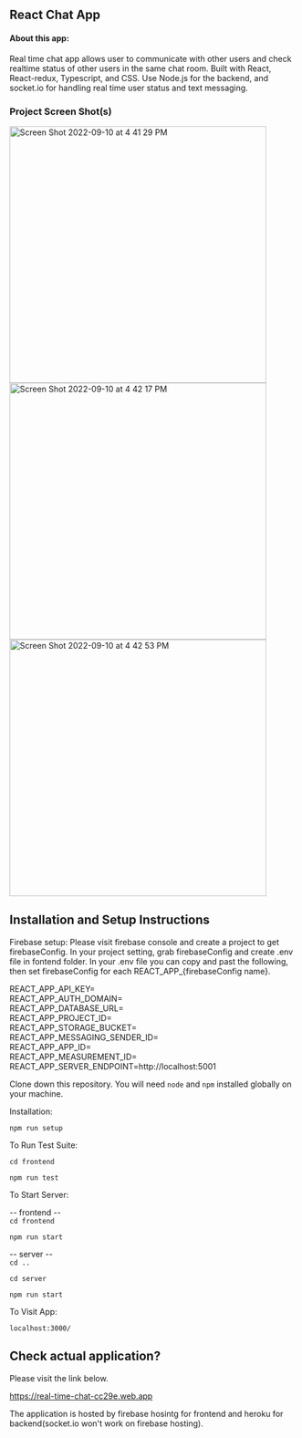 ## React Chat App

#### About this app:
 
Real time chat app allows user to communicate with other users and check realtime status of other users in the same chat room. Built with React, React-redux, Typescript, and CSS.
Use Node.js for the backend, and socket.io for handling real time user status and text messaging. 


### Project Screen Shot(s)

<div>
<img width="450" alt="Screen Shot 2022-09-10 at 4 41 29 PM" src="https://user-images.githubusercontent.com/55787141/189505402-8c1424a5-b2bf-4894-8b36-afe903ac8e84.png">

<br>

<img width="450" alt="Screen Shot 2022-09-10 at 4 42 17 PM" src="https://user-images.githubusercontent.com/55787141/189505409-1b19bce8-908c-439d-aa27-08f07b5639ef.png">

<br>

<img width="450" alt="Screen Shot 2022-09-10 at 4 42 53 PM" src="https://user-images.githubusercontent.com/55787141/189505413-5f3c9a7c-9670-41a3-ba69-3ba10e4b4ff6.png">
</div>


## Installation and Setup Instructions

Firebase setup:
Please visit firebase console and create a project to get firebaseConfig. In your project setting, grab firebaseConfig and create .env file in fontend folder.
In your .env file you can copy and past the following, then set firebaseConfig for each REACT_APP_{firebaseConfig name}.

REACT_APP_API_KEY= <br>
REACT_APP_AUTH_DOMAIN= <br>
REACT_APP_DATABASE_URL= <br>
REACT_APP_PROJECT_ID= <br>
REACT_APP_STORAGE_BUCKET= <br>
REACT_APP_MESSAGING_SENDER_ID= <br>
REACT_APP_APP_ID= <br>
REACT_APP_MEASUREMENT_ID= <br>
REACT_APP_SERVER_ENDPOINT=http://localhost:5001  <br>

Clone down this repository. You will need `node` and `npm` installed globally on your machine.  

Installation:

`npm run setup`  

To Run Test Suite:  

`cd frontend` 

`npm run test`  

To Start Server:

-- frontend --  <br>
`cd frontend` 

`npm run start`

-- server -- <br>
`cd ..` 

`cd server` 

`npm run start`

To Visit App: 

`localhost:3000/` 

## Check actual application?

Please visit the link below.

https://real-time-chat-cc29e.web.app

The application is hosted by firebase hosintg for frontend and heroku for backend(socket.io won't work on firebase hosting).

